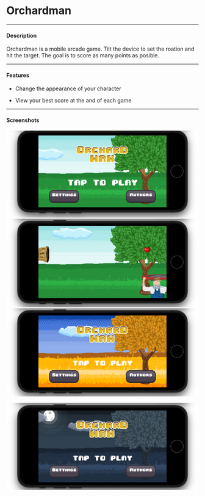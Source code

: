 # Orchardman

---

#### Description

Orchardman is a mobile arcade game. Tilt the device to set the roation and hit the target. The goal is to score as many points as posible.

---

#### Features

- Change the appearance of your character

- View your best score at the and of each game

---

#### Screenshots

![](https://raw.githubusercontent.com/mwitjez/Orchardman/master/Screenshot_2.png?token=GHSAT0AAAAAABRKWACN2VZAMSJ7PMA5KQNQYRJ62TA)
![](https://raw.githubusercontent.com/mwitjez/Orchardman/master/Screenshot_3.png?token=GHSAT0AAAAAABRKWACNLBMQLZDBNHKIC7T6YRJ624A)
![](https://raw.githubusercontent.com/mwitjez/Orchardman/master/Screenshot_4.png?token=GHSAT0AAAAAABRKWACND6MYCIERDTVPII2KYRJ63DQ)

![](https://raw.githubusercontent.com/mwitjez/Orchardman/master/Screenshot_1.png?token=GHSAT0AAAAAABRKWACM35DJITBBBVQXTZXCYRJ62DA)
